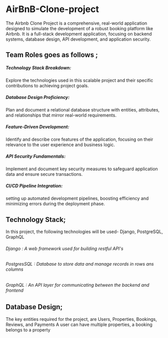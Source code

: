 # AirBnB-Clone-project
The Airbnb Clone Project is a comprehensive, real-world application designed to simulate the development of a robust booking platform like Airbnb. It is a full-stack development application, focusing on backend systems, database design, API development, and application security.

 ## Team Roles goes as follows ;
 ##### Technology Stack Breakdown:
 Explore the technologies used in this scalable project and their specific contributions to achieving project goals.

 ##### Database Design Proficiency:
 Plan and document a relational database structure with entities, attributes, and relationships that mirror real-world requirements.

 ##### Feature-Driven Development:
 Identify and describe core features of the application, focusing on their relevance to the user experience and business logic.

##### API Security Fundamentals:
  Implement and document key security measures to safeguard application data and ensure secure transactions.

  ##### CI/CD Pipeline Integration:
 setting up automated development pipelines, boosting efficiency and minimizing errors during the deployment phase.

 ## Technology Stack;
 In this project, the following technologies will be used- Django, PostgreSQL, GraphQL
 ###### Django : A web framework used for building restful API's
 ###### PostgresSQL : Database to store data and manage  records in rows ans columns
 ###### GraphQL : An API layer for communicating between the backend and frontend 

 ## Database Design;
 The key entities required for the project, are Users, Properties, Bookings, Reviews, and Payments
 A user can have multiple properties, a booking belongs to a property